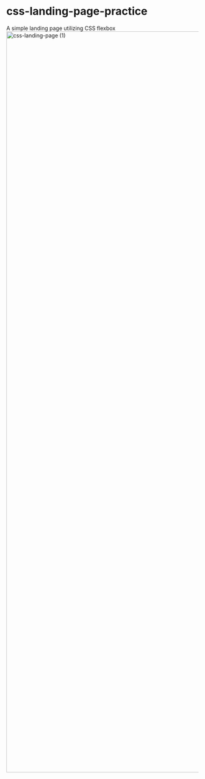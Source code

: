 # css-landing-page-practice
A simple landing page utilizing CSS flexbox
<img width="1252" height="1939" alt="css-landing-page (1)" src="https://github.com/user-attachments/assets/d0134e38-a4b5-49e9-931a-590ee9e922f9" />

